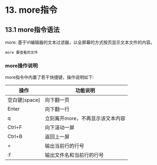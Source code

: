 # 13. more指令

## 13.1 more指令语法
more: 基于VI编辑器的文本过滤器，以全屏幕的方式按页显示文本文件的内容。

```shell script
more 要查看的文件
```

### more操作说明

more指令中内置了若干快捷键，操作说明如下:

| 操作 | 功能说明 |
|---- |---- |
| 空白键[space] | 向下翻一页 |
| Enter | 向下翻一行 |
| q | 立刻离开more，不再显示该文本内容 |
| Ctrl+F | 向下滚动一屏 |
| Ctrl+B | 返回上一屏 |
| = | 输出当前行的行号 |
| :f | 输出文件名和当前行的行号 |

